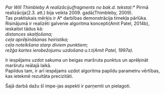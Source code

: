 **Par Will Thimbleby A* realizāciju(fragments no bak.d. teksta):**
  Pirmā realizācija(2.3. att.) bija veikta 2009. gadā(Thimbleby, 2009).  
Tas praktiskais mērķis ir A* darbības demonstrācija timekļa pārlūka.  
Risinājumā ir realizēti galvenie algoritma koncepti(Amit Patel, 2014b),  
ieskaitot tādus kā:  
    *distances skaitļošana;  
    ceļa aprēķināšanas heiristika;  
    ceļa noteikšana starp diviem punktiem;  
    režģa kartes ierobežojumu uzdošana u.t.t(Amit Patel, 1997a).*  

  Ir iespējams uzdot sakuma un beigas maršruta punktus un aprēķināt maršrutu reālajā laikā.  
Papildus tam, ir arī iespējams uzdot algoritma papildu parametru vērtības,  
kas ietekmē rezultāta precizitāti.  

Šajā darbā dažu šī impe-jas aspekti ir parņemti un pielagoti.
